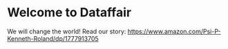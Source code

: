 # Welcome to Dataffair

We will change the world! Read our story: https://www.amazon.com/Psi-P-Kenneth-Roland/dp/1777913705
